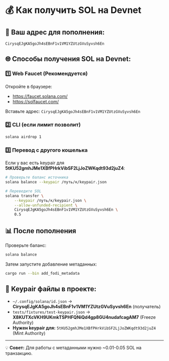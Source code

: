# 💰 Как получить SOL на Devnet

## 🎯 Ваш адрес для пополнения:
```
CirysqEJgKA5goJh4sEBnF1v1VM1YZUtzGVuSyvsh6En
```

## 🌐 Способы получения SOL на Devnet:

### 1️⃣ Web Faucet (Рекомендуется)
Откройте в браузере:
- https://faucet.solana.com/
- https://solfaucet.com/

Вставьте адрес: `CirysqEJgKA5goJh4sEBnF1v1VM1YZUtzGVuSyvsh6En`

### 2️⃣ CLI (если лимит позволит)
```bash
solana airdrop 1
```

### 3️⃣ Перевод с другого кошелька
Если у вас есть keypair для **5tKU52gmhJMe1XBfPHrkVibSF2LjJoZWKqdt93d2juZ4**:

```bash
# Проверьте баланс источника
solana balance --keypair /путь/к/keypair.json

# Переведите SOL
solana transfer \
    --keypair /путь/к/keypair.json \
    --allow-unfunded-recipient \
    CirysqEJgKA5goJh4sEBnF1v1VM1YZUtzGVuSyvsh6En \
    0.5
```

## 📊 После пополнения

Проверьте баланс:
```bash
solana balance
```

Затем запустите добавление метаданных:
```bash
cargo run --bin add_fodi_metadata
```

## 🔑 Keypair файлы в проекте:

- `~/.config/solana/id.json` → **CirysqEJgKA5goJh4sEBnF1v1VM1YZUtzGVuSyvsh6En** (получатель)
- `tests/fixtures/test-keypair.json` → **X8KUTXcVKH9UKmkTSPHFQNiQd4gp8GU4nudafcagAM7** (Freeze Authority)
- **Нужен keypair для:** `5tKU52gmhJMe1XBfPHrkVibSF2LjJoZWKqdt93d2juZ4` (Mint Authority)

---

💡 **Совет:** Для работы с метаданными нужно ~0.01-0.05 SOL на транзакцию.
